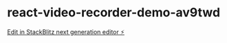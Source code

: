 # react-video-recorder-demo-av9twd

[Edit in StackBlitz next generation editor ⚡️](https://stackblitz.com/~/github.com/ranjankumarpatel/react-video-recorder-demo-av9twd)